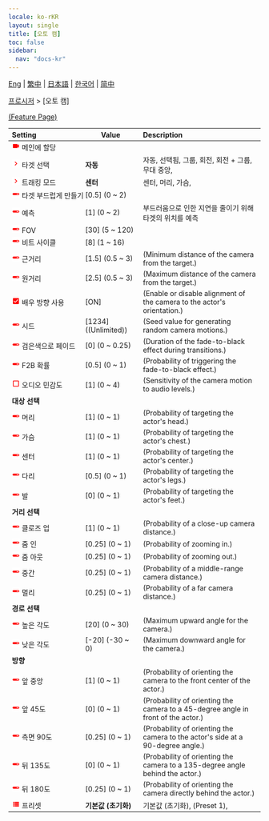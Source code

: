 ```yaml
---
locale: ko-rKR
layout: single
title: [오토 캠]
toc: false
sidebar:
  nav: "docs-kr"
---
```

[Eng](/dancexr/menu/2025.4/motion/auto_cam) | [繁中](/tw/dancexr/menu/2025.4/motion/auto_cam) | [日本語](/jp/dancexr/menu/2025.4/motion/auto_cam) | [한국어](/kr/dancexr/menu/2025.4/motion/auto_cam) | [简中](/zh/dancexr/menu/2025.4/motion/auto_cam)

[프로시저](../menu#프로시저) > [오토 캠]



[(Feature Page)](/kr/dancexr/features/auto_cam)

| Setting | Value | Description |
| :--- | --- | :--- |
|<nobr><img src="/images/icon/ic_videocam.png" alt="videocam icon"/> 메인에 할당</nobr>|| 
|<nobr><img src="/images/icon/ic_chevron.png" alt="chevron icon"/> 타겟 선택</nobr>| **자동** | 자동, 선택됨, 그룹, 회전, 회전 + 그룹, 무대 중앙,  |
|<nobr><img src="/images/icon/ic_chevron.png" alt="chevron icon"/> 트래킹 모드</nobr>| **센터** | 센터, 머리, 가슴,  |
|<nobr><img src="/images/icon/ic_slider.png" alt="slider icon"/> 타겟 부드럽게 만들기</nobr>| [0.5] (0 ~ 2) | 
|<nobr><img src="/images/icon/ic_slider.png" alt="slider icon"/> 예측</nobr>| [1] (0 ~ 2) | 부드러움으로 인한 지연을 줄이기 위해 타겟의 위치를 예측
|<nobr><img src="/images/icon/ic_slider.png" alt="slider icon"/> FOV</nobr>| [30] (5 ~ 120) | 
|<nobr><img src="/images/icon/ic_slider.png" alt="slider icon"/> 비트 사이클</nobr>| [8] (1 ~ 16) | 
|<nobr><img src="/images/icon/ic_slider.png" alt="slider icon"/> 근거리</nobr>| [1.5] (0.5 ~ 3) | (Minimum distance of the camera from the target.)
|<nobr><img src="/images/icon/ic_slider.png" alt="slider icon"/> 원거리</nobr>| [2.5] (0.5 ~ 3) | (Maximum distance of the camera from the target.)
|<nobr><img src="/images/icon/ic_check_on.png" alt="check on icon"/> 배우 방향 사용</nobr>| [ON] | (Enable or disable alignment of the camera to the actor's orientation.)
|<nobr><img src="/images/icon/ic_slider.png" alt="slider icon"/> 시드</nobr>| [1234] ((Unlimited)) | (Seed value for generating random camera motions.)
|<nobr><img src="/images/icon/ic_slider.png" alt="slider icon"/> 검은색으로 페이드</nobr>| [0] (0 ~ 0.25) | (Duration of the fade-to-black effect during transitions.)
|<nobr><img src="/images/icon/ic_slider.png" alt="slider icon"/> F2B 확률</nobr>| [0.5] (0 ~ 1) | (Probability of triggering the fade-to-black effect.)
|<nobr><img src="/images/icon/ic_check_off.png" alt="check off icon"/> 오디오 민감도</nobr>| [1] (0 ~ 4) | (Sensitivity of the camera motion to audio levels.)
|<nobr> <b>대상 선택</b></nobr>|| 
|<nobr><img src="/images/icon/ic_slider.png" alt="slider icon"/> 머리</nobr>| [1] (0 ~ 1) | (Probability of targeting the actor's head.)
|<nobr><img src="/images/icon/ic_slider.png" alt="slider icon"/> 가슴</nobr>| [1] (0 ~ 1) | (Probability of targeting the actor's chest.)
|<nobr><img src="/images/icon/ic_slider.png" alt="slider icon"/> 센터</nobr>| [1] (0 ~ 1) | (Probability of targeting the actor's center.)
|<nobr><img src="/images/icon/ic_slider.png" alt="slider icon"/> 다리</nobr>| [0.5] (0 ~ 1) | (Probability of targeting the actor's legs.)
|<nobr><img src="/images/icon/ic_slider.png" alt="slider icon"/> 발</nobr>| [0] (0 ~ 1) | (Probability of targeting the actor's feet.)
|<nobr> <b>거리 선택</b></nobr>|| 
|<nobr><img src="/images/icon/ic_slider.png" alt="slider icon"/> 클로즈 업</nobr>| [1] (0 ~ 1) | (Probability of a close-up camera distance.)
|<nobr><img src="/images/icon/ic_slider.png" alt="slider icon"/> 줌 인</nobr>| [0.25] (0 ~ 1) | (Probability of zooming in.)
|<nobr><img src="/images/icon/ic_slider.png" alt="slider icon"/> 줌 아웃</nobr>| [0.25] (0 ~ 1) | (Probability of zooming out.)
|<nobr><img src="/images/icon/ic_slider.png" alt="slider icon"/> 중간</nobr>| [0.25] (0 ~ 1) | (Probability of a middle-range camera distance.)
|<nobr><img src="/images/icon/ic_slider.png" alt="slider icon"/> 멀리</nobr>| [0.25] (0 ~ 1) | (Probability of a far camera distance.)
|<nobr> <b>경로 선택</b></nobr>|| 
|<nobr><img src="/images/icon/ic_slider.png" alt="slider icon"/> 높은 각도</nobr>| [20] (0 ~ 30) | (Maximum upward angle for the camera.)
|<nobr><img src="/images/icon/ic_slider.png" alt="slider icon"/> 낮은 각도</nobr>| [-20] (-30 ~ 0) | (Maximum downward angle for the camera.)
|<nobr> <b>방향</b></nobr>|| 
|<nobr><img src="/images/icon/ic_slider.png" alt="slider icon"/> 앞 중앙</nobr>| [1] (0 ~ 1) | (Probability of orienting the camera to the front center of the actor.)
|<nobr><img src="/images/icon/ic_slider.png" alt="slider icon"/> 앞 45도</nobr>| [0] (0 ~ 1) | (Probability of orienting the camera to a 45-degree angle in front of the actor.)
|<nobr><img src="/images/icon/ic_slider.png" alt="slider icon"/> 측면 90도</nobr>| [0.25] (0 ~ 1) | (Probability of orienting the camera to the actor's side at a 90-degree angle.)
|<nobr><img src="/images/icon/ic_slider.png" alt="slider icon"/> 뒤 135도</nobr>| [0] (0 ~ 1) | (Probability of orienting the camera to a 135-degree angle behind the actor.)
|<nobr><img src="/images/icon/ic_slider.png" alt="slider icon"/> 뒤 180도</nobr>| [0.25] (0 ~ 1) | (Probability of orienting the camera directly behind the actor.)
|<nobr><img src="/images/icon/ic_list.png" alt="list icon"/> 프리셋</nobr>| **기본값 (초기화)** | 기본값 (초기화), (Preset 1),  |
